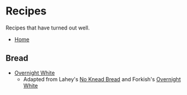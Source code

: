# Recipes

Recipes that have turned out well.

* [Home](https://nickjalbert.github.io/recipes/)

## Bread

* [Overnight White](https://nickjalbert.github.io/recipes/bread/overnight-white)
    * Adapted from Lahey's [No Knead Bread](https://cooking.nytimes.com/recipes/11376-no-knead-bread) and Forkish's [Overnight White](https://www.amazon.com/Flour-Water-Salt-Yeast-Fundamentals/dp/160774273X/ref=sr_1_2)
